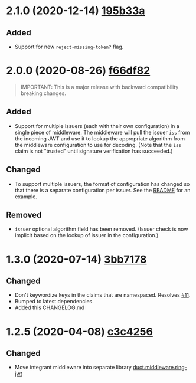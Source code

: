 # 2.1.0 (2020-12-14) [195b33a](https://github.com/ovotech/ring-jwt/commit/195b33a5f7c550c68fb17e6d10b167bd4c3b1301)

## Added
- Support for new `reject-missing-token?` flag.

# 2.0.0 (2020-08-26) [f66df82](https://github.com/ovotech/ring-jwt/commit/f66df82b2d0bc6f9cfb579cc0c204725d0529963)

> IMPORTANT: This is a major release with backward compatibility breaking changes.

## Added

- Support for multiple issuers (each with their own configuration) in a single piece of middleware. The middleware will pull the issuer `iss`
from the incoming JWT and use it to lookup the appropriate algorithm from the middleware configuration to use for decoding.
(Note that the `iss` claim is not "trusted" until signature verification has succeeded.) 

## Changed
- To support multiple issuers, the format of configuration has changed so that there is a separate configuration per issuer.
See the [README](./README.md#usage) for an example.

## Removed
- `issuer` optional algorithm field has been removed. (Issuer check is now implicit based on the lookup of issuer in the
configuration.) 
 
# 1.3.0 (2020-07-14) [3bb7178](https://github.com/ovotech/ring-jwt/commit/545698b98baaba20028462d03facf72d42896e47)

## Changed

- Don't keywordize keys in the claims that are namespaced. Resolves [#11](https://github.com/ovotech/ring-jwt/issues/11).
- Bumped to latest dependencies.
- Added this CHANGELOG.md

# 1.2.5 (2020-04-08) [c3c4256](https://github.com/ovotech/ring-jwt/commit/c3c4256e3f361eca44f33ba37a13c2acf4695c27)

## Changed

- Move integrant middleware into separate library [duct.middleware.ring-jwt](https://github.com/ovotech/duct.middleware.ring-jwt) 
